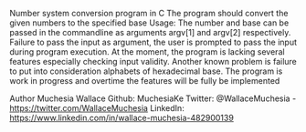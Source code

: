 Number system conversion program in C
The program should convert the given numbers to the specified base
Usage:
The number and base can be passed in the commandline as arguments argv[1] and argv[2] respectively.
Failure to pass the input as argument, the user is prompted to pass the input during program execution.
At the moment, the program is lacking several features especially checking input validity. Another known problem is failure to put into consideration alphabets of hexadecimal base.
The program is work in progress and overtime the features will be fully be implemented

Author
Muchesia Wallace
Github: MuchesiaKe
Twitter: @WallaceMuchesia - https://twitter.com/WallaceMuchesia
LinkedIn: https://www.linkedin.com/in/wallace-muchesia-482900139
